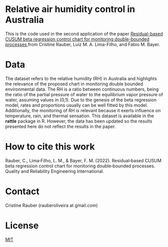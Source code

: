 # Relative air humidity control in Australia

This is the code used in the second application of the paper [Residual-based CUSUM beta regression control chart for monitoring double-bounded processes
](https://onlinelibrary.wiley.com/doi/abs/10.1002/qre.3140) from Cristine Rauber, Luiz M. A. Lima-Filho, and Fábio M. Bayer.

# Data 

The dataset refers to the relative humidity (RH) in Australia and highlights the relevance of the proposed chart in monitoring double bounded environmental data. The RH is a ratio between continuous numbers, being the ratio of the partial pressure of water to the equilibrium vapor pressure of water, assuming values in (0,1). Due to the genesis of the beta regression model, rates and proportions usually can be well fitted by this model. Additionally, the monitoring of RH is relevant because it exerts influence on temperature, rain, and thermal sensation. This dataset is available in the **rattle** package in R. However, the data has been updated so the results presented here do not reflect the results in the paper.

# How to cite this work

Rauber, C., Lima‐Filho, L. M., & Bayer, F. M. (2022). Residual‐based CUSUM beta regression control chart for monitoring double‐bounded processes. Quality and Reliability Engineering International.


# Contact

Cristine Rauber (rauberoliveira at gmail.com)

# License

[MIT](https://github.com/rauberc/humidity-control/blob/main/LICENSE)
